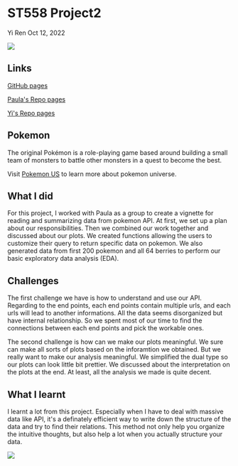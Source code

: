 ST558 Project2
================
Yi Ren
Oct 12, 2022

![](https://upload.wikimedia.org/wikipedia/commons/thumb/9/98/International_Pokémon_logo.svg/1200px-International_Pokémon_logo.svg.png)

## Links
[GitHub pages](https://pmb-7684.github.io/ST558_Project_2/)

[Paula's Repo pages](https://github.com/pmb-7684/ST558_Project_2)

[Yi's Repo pages](https://github.com/rraeyyi/Project2)

## Pokemon
The original Pokémon is a role-playing game based around building a small team of monsters to battle other monsters in a quest to become the best. 

Visit [Pokemon US](https://www.pokemon.com/us/) to learn more about pokemon universe.


## What I did
  For this project, I worked with Paula as a group to create a vignette for reading and summarizing data from pokemon API. At first, we set up a plan about our responsibilities. Then we combined our work together and discussed about our plots. We created functions allowing the users to customize their query to return specific data on pokemon. We also generated data from first 200 pokemon and all 64 berries to perform our basic exploratory data analysis (EDA).

## Challenges
  The first challenge we have is how to understand and use our API. Regarding to the end points, each end points contain multiple urls, and each urls will lead to another informations. All the data seems disorganized but have internal relationship. So we spent most of our time to find the connections between each end points and pick the workable ones. 
  
  The second challenge is how can we make our plots meaningful. We sure can make all sorts of plots based on the inforamtion we obtained. But we really want to make our analysis meaningful. We simplified the dual type so our plots can look little bit prettier. We discussed about the interpretation on the plots at the end. At least, all the analysis we made is quite decent.

## What I learnt
  I learnt a lot from this project. Especially when I have to deal with massive data like API, it's a definately efficient way to write down the structure of the data and try to find their relations. This method not only help you organize the intuitive thoughts, but also help a lot when you actually structure your data. 

![](https://mmorpgforums.com/news/wp-content/uploads/2016/09/pokemon.jpg)
